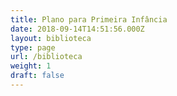 ```yaml
---
title: Plano para Primeira Infância
date: 2018-09-14T14:51:56.000Z
layout: biblioteca
type: page
url: /biblioteca
weight: 1
draft: false
---
```


